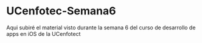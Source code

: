# UCenfotec-Semana6
Aqui subiré el material visto durante la semana 6 del curso de desarrollo de apps en iOS de la UCenfotect
